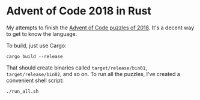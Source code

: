 # Advent of Code 2018 in Rust

My attempts to finish the [Advent of Code puzzles of 2018](https://adventofcode.com/2018). It's a decent way to get to know the language.

To build, just use Cargo:

    cargo build --release

 That should create binaries called `target/release/bin01`, `target/release/bin02`, and so on. To run all the puzzles, I've created a convenient shell script:

    ./run_all.sh

